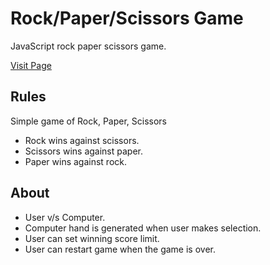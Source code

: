# Rock/Paper/Scissors Game

JavaScript rock paper scissors game. 

[Visit Page](https://amrdesai.github.io/rock-paper-scissors/)


## Rules
Simple game of Rock, Paper, Scissors
- Rock wins against scissors.
- Scissors wins against paper.
- Paper wins against rock.

## About
- User v/s Computer.
- Computer hand is generated when user makes selection.
- User can set winning score limit.
- User can restart game when the game is over.
